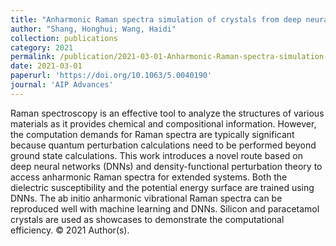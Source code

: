 ```yaml
---
title: "Anharmonic Raman spectra simulation of crystals from deep neural networks"
author: "Shang, Honghui; Wang, Haidi"
collection: publications
category: 2021
permalink: /publication/2021-03-01-Anharmonic-Raman-spectra-simulation-of-crystals-from-deep-neural-networks
date: 2021-03-01
paperurl: 'https://doi.org/10.1063/5.0040190'
journal: 'AIP Advances'
---
```


Raman spectroscopy is an effective tool to analyze the structures of various materials as it provides chemical and compositional information. However, the computation demands for Raman spectra are typically significant because quantum perturbation calculations need to be performed beyond ground state calculations. This work introduces a novel route based on deep neural networks (DNNs) and density-functional perturbation theory to access anharmonic Raman spectra for extended systems. Both the dielectric susceptibility and the potential energy surface are trained using DNNs. The ab initio anharmonic vibrational Raman spectra can be reproduced well with machine learning and DNNs. Silicon and paracetamol crystals are used as showcases to demonstrate the computational efficiency. © 2021 Author(s).
